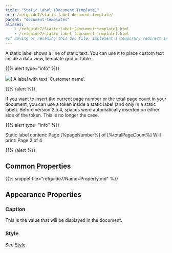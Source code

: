 ```yaml
---
title: "Static Label (Document Template)"
url: /refguide7/static-label-document-template/
parent: "document-templates"
aliases:
    - /refguide7/Static+label+(document+template).html
    - /refguide7/static-label-(document-template).html
#If moving or renaming this doc file, implement a temporary redirect and let the respective team know they should update the URL in the product. See Mapping to Products for more details.
---
```



A static label shows a line of static text. You can use it to place custom text inside a data view, template grid or table.

{{% alert type="info" %}}

![](/attachments/refguide7/desktop-modeler/document-templates/static-label-document-template/918130.png)]
A label with text 'Customer name'.

{{% /alert %}}

If you want to insert the current page number or the total page count in your document, you can use a token inside a static label (and only in a static label).
Before version 2.5.4, spaces were automatically inserted on either side of the token. This is no longer the case.

{{% alert type="info" %}}

Static label content: Page [%pageNumber%] of [%totalPageCount%]
Will print: Page 2 of 4

{{% /alert %}}

## Common Properties

{{% snippet file="refguide7/Name+Property.md" %}}

## Appearance Properties

### Caption

This is the value that will be displayed in the document.

### Style

See [Style](/refguide7/style/)
